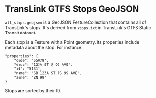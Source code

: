 TransLink GTFS Stops GeoJSON
============================

`all_stops.geojson` is a GeoJSON FeatureCollection that
contains all of TransLink's stops.
It's derived from `stops.txt` in TransLink's GTFS Static Transit dataset.

Each stop is a Feature with a Point geometry.
Its properties include metadata about the stop.
For instance:

```
"properties": {
    "code": "55079",
    "desc": "123A ST @ 99 AVE",
    "id": "5131",
    "name": "SB 123A ST FS 99 AVE",
    "zone": "ZN 99"
}
```

Stops are sorted by their ID.
